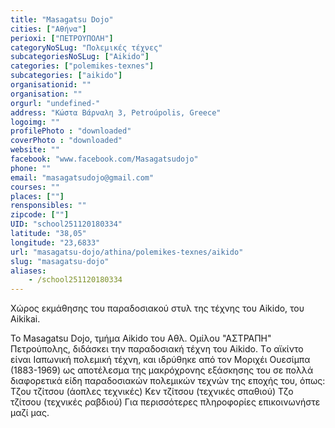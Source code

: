 ```yaml
---
title: "Masagatsu Dojo"
cities: ["Αθήνα"]
perioxi: ["ΠΕΤΡΟΥΠΟΛΗ"]
categoryNoSLug: "Πολεμικές τέχνες"
subcategoriesNoSLug: ["Aikido"]
categories: ["polemikes-texnes"]
subcategories: ["aikido"]
organisationid: ""
organisation: ""
orgurl: "undefined-"
address: "Κώστα Βάρναλη 3, Petroúpolis, Greece"
logoimg: ""
profilePhoto : "downloaded"
coverPhoto : "downloaded"
website: ""
facebook: "www.facebook.com/Masagatsudojo"
phone: ""
email: "masagatsudojo@gmail.com"
courses: ""
places: [""]
rensponsibles: ""
zipcode: [""]
UID: "school251120180334"
latitude: "38,05"
longitude: "23,6833"
url: "masagatsu-dojo/athina/polemikes-texnes/aikido"
slug: "masagatsu-dojo"
aliases:
    - /school251120180334
---
```



Χώρος εκμάθησης του παραδοσιακού στυλ της τέχνης του Aikido, του Aikikai.

Το Masagatsu Dojo, τμήμα Aikido του Αθλ. Ομίλου &quot;ΑΣΤΡΑΠΗ&quot; Πετρούπολης, διδάσκει την παραδοσιακή τέχνη του Aikido. Tο αϊκίντο είναι Ιαπωνική πολεμική τέχνη, και ιδρύθηκε από τον Μοριχέι Ουεσίμπα (1883-1969) ως αποτέλεσμα της μακρόχρονης εξάσκησης του σε πολλά διαφορετικά είδη παραδοσιακών πολεμικών τεχνών της εποχής του, όπως: Tζου τζίτσου (άοπλες τεχνικές) Kεν τζίτσου (τεχνικές σπαθιού) Tζο τζίτσου (τεχνικές ραβδιού) Για περισσότερες πληροφορίες επικοινωνήστε μαζί μας.